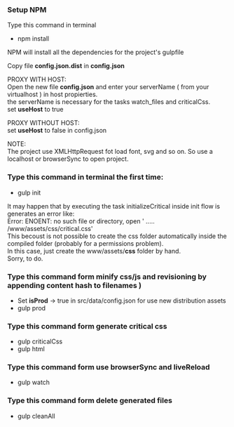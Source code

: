 ### Setup NPM
Type this command in terminal

* npm install

NPM will install all the dependencies for the project's gulpfile

Copy file **config.json.dist** in **config.json**

PROXY WITH HOST:<br/>
Open the new file **config.json** and enter your serverName ( from your virtualhost ) in host propierties.<br/>
the serverName is necessary for the tasks watch_files and criticalCss.<br/>
set **useHost** to true

PROXY WITHOUT HOST:<br/>
set **useHost** to false in config.json

NOTE:<br/>
The project use XMLHttpRequest fot load font, svg and so on.
So use a localhost or browserSync to open project.

### Type this command in terminal the first time:

* gulp init

It may happen that by executing the task initializeCritical inside init flow is generates an error like:<br/>
Error: ENOENT: no such file or directory, open ' ..... /www/assets/css/critical.css'<br/>
This becoust is not possible to create the css folder automatically inside the compiled folder (probably for a permissions problem).<br/>
In this case, just create the www/assets/**css** folder by hand.<br/>
Sorry, to do.


### Type this command form minify css/js and revisioning by appending content hash to filenames )

* Set **isProd** -> true in src/data/config.json for use new distribution assets
* gulp prod

### Type this command form generate critical css

* gulp criticalCss
* gulp html


### Type this command form use browserSync and liveReload

* gulp watch


### Type this command form delete generated files

* gulp cleanAll

